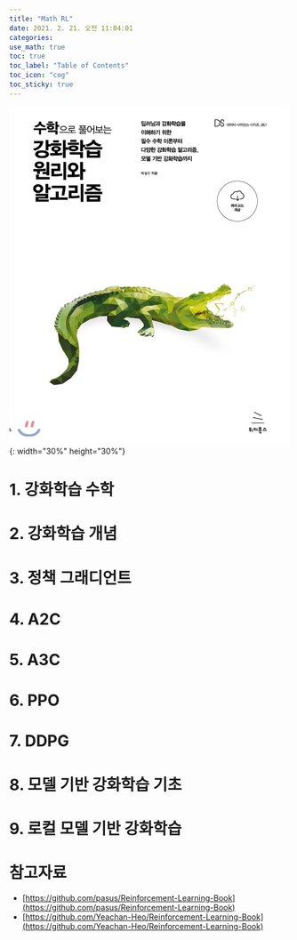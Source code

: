 ```yaml
---
title: "Math RL"
date: 2021. 2. 21. 오전 11:04:01
categories:
use_math: true
toc: true
toc_label: "Table of Contents"
toc_icon: "cog"
toc_sticky: true
---
```


[comment]: <> (포스트 화면 넓게 설정하고 싶을 때 추가, classes: wide)

![Math RL (수학으로 풀어보는 강화학습 원리와 알고리즘](https://raw.githubusercontent.com/missflash/missflash.github.io/master/_files/math_RL.jpg){: width="30%" height="30%"}


# 1. 강화학습 수학



# 2. 강화학습 개념



# 3. 정책 그래디언트



# 4. A2C



# 5. A3C



# 6. PPO



# 7. DDPG



# 8. 모델 기반 강화학습 기초



# 9. 로컬 모델 기반 강화학습



# 참고자료
* [https://github.com/pasus/Reinforcement-Learning-Book](https://github.com/pasus/Reinforcement-Learning-Book)
* [https://github.com/Yeachan-Heo/Reinforcement-Learning-Book](https://github.com/Yeachan-Heo/Reinforcement-Learning-Book)
